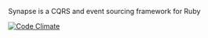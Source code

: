 Synapse is a CQRS and event sourcing framework for Ruby

[![Code Climate](https://codeclimate.com/github/iunruh/synapse.png)](https://codeclimate.com/github/iunruh/synapse)
